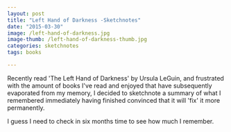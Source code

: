 ```yaml
---
layout: post
title: "Left Hand of Darkness -Sketchnotes"
date: "2015-03-30"
image: /left-hand-of-darkness.jpg
image-thumb: /left-hand-of-darkness-thumb.jpg
categories: sketchnotes
tags: books

---
```


Recently read 'The Left Hand of Darkness' by Ursula LeGuin, and frustrated with the amount of books I've read and enjoyed that have subsequently evaporated from my memory, I decided to sketchnote a summary of what I remembered immediately having finished convinced that it will 'fix' it more permanently.

I guess I need to check in six months time to see how much I remember.
